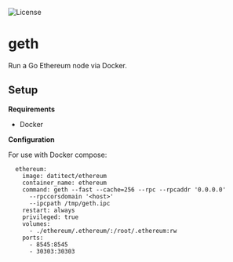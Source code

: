 ![License](https://img.shields.io/badge/License-MIT-blue.svg)

# geth

Run a Go Ethereum node via Docker.

## Setup

**Requirements**

- Docker

**Configuration**

For use with Docker compose:

```
  ethereum:
    image: datitect/ethereum
    container_name: ethereum
    command: geth --fast --cache=256 --rpc --rpcaddr '0.0.0.0'
      --rpccorsdomain '<host>'
      --ipcpath /tmp/geth.ipc
    restart: always
    privileged: true
    volumes:
      - ./ethereum/.ethereum/:/root/.ethereum:rw
    ports:
      - 8545:8545
      - 30303:30303
```

